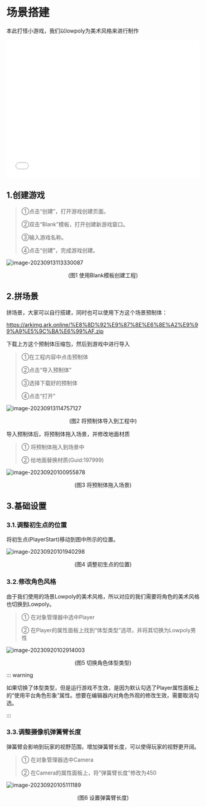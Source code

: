 # 场景搭建

本此打怪小游戏，我们以lowpoly为美术风格来进行制作

<iframe sandbox="allow-scripts allow-downloads allow-same-origin allow-popups allow-presentation allow-forms" frameborder="0" draggable="false" allowfullscreen="" allow="encrypted-media;" referrerpolicy="" aha-samesite="" class="iframe-loaded" src="//player.bilibili.com/player.html?aid=277786891&bvid=BV18c411f7vj&cid=1316718260&p=2&autoplay=0" style="border-radius: 7px; width: 100%; height: 360px;"></iframe>

## 1.创建游戏

> ①点击“创建”，打开游戏创建页面。
>
> ②双击“Blank”模板，打开创建新游戏窗口。
>
> ③输入游戏名称。
>
> ④点击“创建”，完成游戏创建。

![image-20230913113330087](https://arkimg.ark.online/image-20230913113330087.png)

<center>(图1 使用Blank模板创建工程)</center>

## 2.拼场景

拼场景，大家可以自行搭建，同时也可以使用下方这个场景预制体：

https://arkimg.ark.online/%E8%8D%92%E9%87%8E%E6%8E%A2%E9%99%A9%E5%9C%BA%E6%99%AF.zip

下载上方这个预制体压缩包，然后到游戏中进行导入

> ①在工程内容中点击预制体
>
> ②点击“导入预制体”
>
> ③选择下载好的预制体
>
> ④点击“打开”

![image-20230913114757127](https://arkimg.ark.online/image-20230913114757127.png)

<center>(图2 将预制体导入到工程中)</center>

导入预制体后，将预制体拖入场景，并修改地面材质

> ① 将预制体拖入到场景中
>
> ② 给地面替换材质(Guid:197999)

![image-20230920100955878](https://arkimg.ark.online/image-20230920100955878.webp)

<center>(图3 将预制体拖入场景)</center>

## 3.基础设置

### 3.1.调整初生点的位置

将初生点(PlayerStart)移动到图中所示的位置。

![image-20230920101940298](https://arkimg.ark.online/image-20230920101940298.webp)

<center>(图4 调整初生点的位置)</center>

### 3.2.修改角色风格

由于我们使用的场景Lowpoly的美术风格，所以对应的我们需要将角色的美术风格也切换到Lowpoly。

> ① 在对象管理器中选中Player
>
> ② 在Player的属性面板上找到“体型类型”选项，并将其切换为Lowpoly男性

![image-20230920102914003](https://arkimg.ark.online/image-20230920102914003.webp)

<center>(图5 切换角色体型类型)</center>

::: warning 

如果切换了体型类型，但是运行游戏不生效，是因为默认勾选了Player属性面板上的“使用平台角色形象”属性。想要在编辑器内对角色外观的修改生效，需要取消勾选。

:::

### 3.3.调整摄像机弹簧臂长度

弹簧臂会影响到玩家的视野范围，增加弹簧臂长度，可以使得玩家的视野更开阔。

> ① 在对象管理器选中Camera
>
> ② 在Camera的属性面板上，将“弹簧臂长度”修改为450

![image-20230920105111189](https://arkimg.ark.online/image-20230920105111189.webp)

<center>(图6 设置弹簧臂长度)</center>
